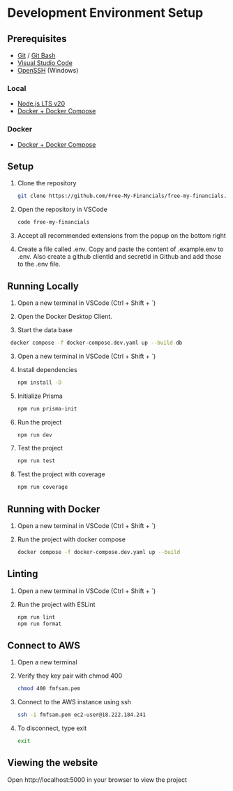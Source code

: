 # Development Environment Setup

## Prerequisites

- [Git](https://git-scm.com/) / [Git Bash](https://gitforwindows.org/)
- [Visual Studio Code](https://code.visualstudio.com/)
- [OpenSSH](https://www.openssh.com/) (Windows)

### Local

- [Node.js LTS v20](https://nodejs.org/en/)
- [Docker + Docker Compose](https://docs.docker.com/desktop/)

### Docker

- [Docker + Docker Compose](https://docs.docker.com/desktop/)

## Setup

1. Clone the repository

    ```bash
    git clone https://github.com/Free-My-Financials/free-my-financials.git
    ```

2. Open the repository in VSCode

    ```bash
    code free-my-financials
    ```

3. Accept all recommended extensions from the popup on the bottom right

4. Create a file called .env. Copy and paste the content of .example.env to .env. Also create a github clientId and secretId in Github and add those to the .env file.

## Running Locally

1. Open a new terminal in VSCode (Ctrl + Shift + `)

2. Open the Docker Desktop Client. 

3.  Start the data base
   
   ```bash
    docker compose -f docker-compose.dev.yaml up --build db
   ```

3.   Open a new terminal in VSCode (Ctrl + Shift + `)

4. Install dependencies
    
    ```bash
    npm install -D
    ```
    
5. Initialize Prisma

    ```bash
    npm run prisma-init
    ```

6. Run the project

    ```bash
    npm run dev
    ```

7. Test the project

    ```bash
    npm run test
    ```

8. Test the project with coverage

    ```bash
    npm run coverage
    ```

## Running with Docker

1. Open a new terminal in VSCode (Ctrl + Shift + `)

2. Run the project with docker compose

    ```bash
    docker compose -f docker-compose.dev.yaml up --build
    ```

## Linting

1. Open a new terminal in VSCode (Ctrl + Shift + `)

2. Run the project with ESLint

   ```bash
   npm run lint 
   npm run format
   ```

## Connect to AWS

1. Open a new terminal

2. Verify they key pair with chmod 400

   ```bash
   chmod 400 fmfsam.pem
   ```

3. Connect to the AWS instance using ssh

   ```bash
   ssh -i fmfsam.pem ec2-user@18.222.184.241
   ```

4. To disconnect, type exit

   ```bash
   exit
   ```

## Viewing the website

Open http://localhost:5000 in your browser to view the project
